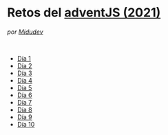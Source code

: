 # Retos del [adventJS (2021)](https://2021.adventjs.dev/)
*por [Midudev](https://github.com/midudev)*

<br>

* [Día 1](/challenges/day1.md)
* [Día 2](/challenges/day2.md)
* [Día 3](/challenges/day3.md)
* [Día 4](/challenges/day4.md)
* [Día 5](/challenges/day5.md)
* [Día 6](/challenges/day6.md)
* [Día 7](/challenges/day7.md)
* [Día 8](/challenges/day8.md)
* [Día 9](/challenges/day9.md)
* [Día 10](/challenges/day10.md)
